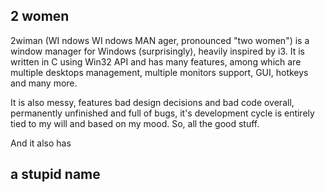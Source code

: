 ## 2 women
2wiman (WI ndows WI ndows MAN ager, pronounced "two women") is a window manager for Windows (surprisingly), heavily inspired by i3. It is written in C using Win32 API and has many features, among which are multiple desktops management, multiple monitors support, GUI, hotkeys and many more.

It is also messy, features bad design decisions and bad code overall, permanently unfinished and full of bugs, it's development cycle is entirely tied to my will and based on my mood. So, all the good stuff.

And it also has
## a stupid name
